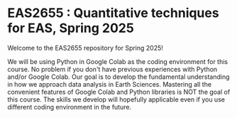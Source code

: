 # EAS2655 : Quantitative techniques for EAS, Spring 2025

Welcome to the EAS2655 repository for Spring 2025! 

We will be using Python in Google Colab as the coding environment for this course. 
No problem if you don't have previous experiences with Python and/or Google Colab. 
Our goal is to develop the fundamental understanding in how we approach data analysis in Earth Sciences. 
Mastering all the convenient features of Google Colab and Python libraries is NOT the goal of this course. 
The skills we develop will hopefully applicable even if you use different coding environment in the future. 
